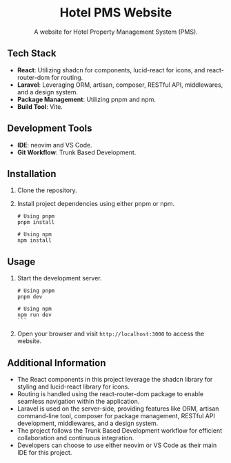
<h1 align="center">Hotel PMS Website</h1>

<p align="center">A website for Hotel Property Management System (PMS).</p>

## Tech Stack

-   **React**: Utilizing shadcn for components, lucid-react for icons, and react-router-dom for routing.
-   **Laravel**: Leveraging ORM, artisan, composer, RESTful API, middlewares, and a design system.
-   **Package Management**: Utilizing pnpm and npm.
-   **Build Tool**: Vite.

## Development Tools

-   **IDE**: neovim and VS Code.
-   **Git Workflow**: Trunk Based Development.

## Installation

1. Clone the repository.
2. Install project dependencies using either pnpm or npm.

    ```shell
    # Using pnpm
    pnpm install

    # Using npm
    npm install
    ```

## Usage

1. Start the development server.

    ````shell
    # Using pnpm
    pnpm dev

    # Using npm
    npm run dev
    ```

    ````

2. Open your browser and visit `http://localhost:3000` to access the website.

## Additional Information

-   The React components in this project leverage the shadcn library for styling and lucid-react library for icons.
-   Routing is handled using the react-router-dom package to enable seamless navigation within the application.
-   Laravel is used on the server-side, providing features like ORM, artisan command-line tool, composer for package management, RESTful API development, middlewares, and a design system.
-   The project follows the Trunk Based Development workflow for efficient collaboration and continuous integration.
-   Developers can choose to use either neovim or VS Code as their main IDE for this project.

